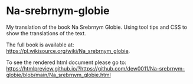 # Na-srebrnym-globie
My translation of the book Na Srebrnym Globie. Using tool tips and CSS to show the translations of the text.

The full book is available at: https://pl.wikisource.org/wiki/Na_srebrnym_globie. 

To see the rendered html document please go to: https://htmlpreview.github.io/?https://github.com/dew0011/Na-srebrnym-globie/blob/main/Na_srebrnym_globie.html
